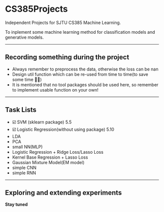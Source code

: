 # CS385Projects
Independent Projects for SJTU CS385 Machine Learning.

To inplement some machine learning method for classification models and generative models.


---------
## Recording something during the project
- Always remember to preprocess the data, otherwise the loss can be nan
- Design util function which can be re-used from time to time(to save some time 👀👀)
- It is mentioned that no tool packages should be used here, so remember to implement usable function on your own!


----
## Task Lists
- ☑️ SVM (sklearn package) 5.5
- ☑️ Logistic Regression(without using package) 5.10
- LDA
- PCA
- small NN(MLP)
- Logistic Regression + Ridge Loss/Lasso Loss
- Kernel Base Regression + Lasso Loss
- Gaussian Mixture Model(EM model)
- simple CNN
- simple RNN
---- 
## Exploring and extending experiments
**Stay tuned**
